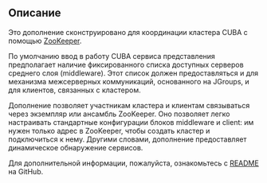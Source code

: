 ## Описание

Это дополнение сконструировано для координации кластера CUBA с помощью [ZooKeeper](https://zookeeper.apache.org/).

По умолчанию ввод в работу CUBA сервиса представления предполагает наличие фиксированного списка доступных серверов среднего слоя (middleware). Этот список должен предоставляться и для механизма межсерверных коммуникаций, основанного на JGroups, и для клиентов, связанных с кластером.

Дополнение позволяет участникам кластера и клиентам связываться через экземпляр или ансамбль ZooKeeper. Оно позволяет легко настраивать стандартные конфигурации блоков middleware и client: им нужен только адрес в ZooKeeper, чтобы создать кластер и подключиться к нему. Другими словами, дополнение предоставляет динамическое обнаружение сервисов.

Для дополнительной информации, пожалуйста, ознакомьтесь с [README](https://github.com/cuba-platform/cuba-zk#cuba-zookeeper-integration-add-on) на GitHub.